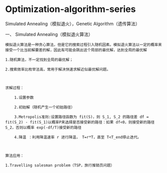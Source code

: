 # Optimization-algorithm-series
Simulated Annealing（模拟退火），Genetic Algorithm（遗传算法）





一、 Simulated Annealing（模拟退火算法）

	模拟退火算法是一种贪心算法，但是它的搜索过程引入随机因素。模拟退火算法以一定的概率来接受一个比当前解要差的解，因此有可能会跳出这个局部的最优解，达到全局的最优解

   	1.随机算法，不一定找到全局的最优解；

   	2.搜索效率比枚举法高，常用于解决快速求解近似最优解问题。
   
   

	求解过程：

		1.设置参数

		2.初始解（随机产生一个初始路径）
	
		3.Metropolis准则:设置路径函数为 fit(S)，则 S_1, S_2 的路径差 df = fit(S_2) - fit(S_1)以概率P来选择是否接受新的路径：如果 df<0，则接受新的路径 S_2，否则以概率 exp(-df/T)接受新的路径
   
		4.降温 ：利用降温速率 r 进行降温， T=r*T，直至 T<T_end停止迭代。



	算法应用：

	1.Travelling salesman problem（TSP，旅行推销员问题）



